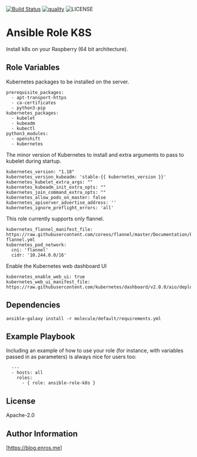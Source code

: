 [![Build Status](https://travis-ci.com/enr0s/ansible-role-k8s.svg?branch=master)](https://travis-ci.com/enr0s/ansible-role-k8s)
[![quality](https://img.shields.io/ansible/quality/49706)](https://galaxy.ansible.com/enr0s/ansible-role-k8s)
![LICENSE](https://img.shields.io/github/license/enr0s/ansible-role-k8s)

Ansible Role K8S
=========

Install k8s on your Raspberry (64 bit architecture).


Role Variables
--------------

Kubernetes packages to be installed on the server.
```
prerequisite_packages:
  - apt-transport-https
  - ca-certificates
  - python3-pip
kubernetes_packages:
  - kubelet
  - kubeadm
  - kubectl
python3_modules:
  - openshift
  - kubernetes
```
The minor version of Kubernetes to install and extra arguments to pass to kubelet during startup.
```
kubernetes_version: "1.18"
kubernetes_version_kubeadm: 'stable-{{ kubernetes_version }}'
kubernetes_kubelet_extra_args: ""
kubernetes_kubeadm_init_extra_opts: ""
kubernetes_join_command_extra_opts: ""
kubernetes_allow_pods_on_master: false
kubernetes_apiserver_advertise_address: ''
kubernetes_ignore_preflight_errors: 'all'
```
This role currently supports only flannel.
```
kubernetes_flannel_manifest_file: https://raw.githubusercontent.com/coreos/flannel/master/Documentation/kube-flannel.yml
kubernetes_pod_network:
  cni: 'flannel'
  cidr: '10.244.0.0/16'
```
Enable the Kubernetes web dashboard UI 
```  
kubernetes_enable_web_ui: true
kubernetes_web_ui_manifest_file: https://raw.githubusercontent.com/kubernetes/dashboard/v2.0.0/aio/deploy/recommended.yaml
```

Dependencies
------------

```
ansible-galaxy install -r molecule/default/requirements.yml
```

Example Playbook
----------------

Including an example of how to use your role (for instance, with variables passed in as parameters) is always nice for users too:

```
  ---
  - hosts: all
    roles:
      - { role: ansible-role-k8s }
```

License
-------

Apache-2.0


Author Information
------------------

[https://blog.enros.me]
